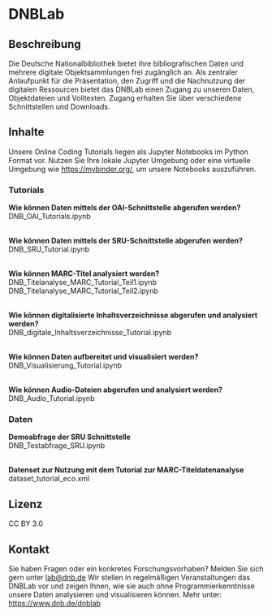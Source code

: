 # DNBLab 

## Beschreibung
Die Deutsche Nationalbibliothek bietet ihre bibliografischen Daten und mehrere digitale Objektsammlungen frei zugänglich an. Als zentraler Anlaufpunkt für die Präsentation, den Zugriff und die Nachnutzung der digitalen Ressourcen bietet das DNBLab einen Zugang zu unseren Daten, Objektdateien und Volltexten. Zugang erhalten Sie über verschiedene Schnittstellen und Downloads.

## Inhalte
Unsere Online Coding Tutorials liegen als Jupyter Notebooks im Python Format vor. Nutzen Sie Ihre lokale Jupyter Umgebung oder eine virtuelle Umgebung wie https://mybinder.org/, um unsere Notebooks auszuführen. 

### Tutorials
<b>Wie können Daten mittels der OAI-Schnittstelle abgerufen werden?</b>
<br>DNB_OAI_Tutorials.ipynb</br>

<br><b>Wie können Daten mittels der SRU-Schnittstelle abgerufen werden?</b>
<br>DNB_SRU_Tutorial.ipynb</br>

<br><b>Wie können MARC-Titel analysiert werden? </b>
<br>DNB_Titelanalyse_MARC_Tutorial_Teil1.ipynb</br>
DNB_Titelanalyse_MARC_Tutorial_Teil2.ipynb

<br><b>Wie können digitalisierte Inhaltsverzeichnisse abgerufen und analysiert werden?</b>
<br>DNB_digitale_Inhaltsverzeichnisse_Tutorial.ipynb</br>

<br><b>Wie können Daten aufbereitet und visualisiert werden?</b>
<br>DNB_Visualisierung_Tutorial.ipynb</br>

<br><b>Wie können Audio-Dateien abgerufen und analysiert werden?</b>
<br>DNB_Audio_Tutorial.ipynb</br>

### Daten
<b>Demoabfrage der SRU Schnittstelle</b>
<br>DNB_Testabfrage_SRU.ipynb</br>

<br><b>Datenset zur Nutzung mit dem Tutorial zur MARC-Titeldatenanalyse</br></b>
dataset_tutorial_eco.xml

## Lizenz
CC BY 3.0

## Kontakt
Sie haben Fragen oder ein konkretes Forschungsvorhaben? Melden Sie sich gern unter lab@dnb.de 
Wir stellen in regelmäßigen Veranstaltungen das DNBLab vor und zeigen Ihnen, wie sie auch ohne Programmierkenntnisse unsere Daten analysieren und visualisieren können. Mehr unter: https://www.dnb.de/dnblab 
